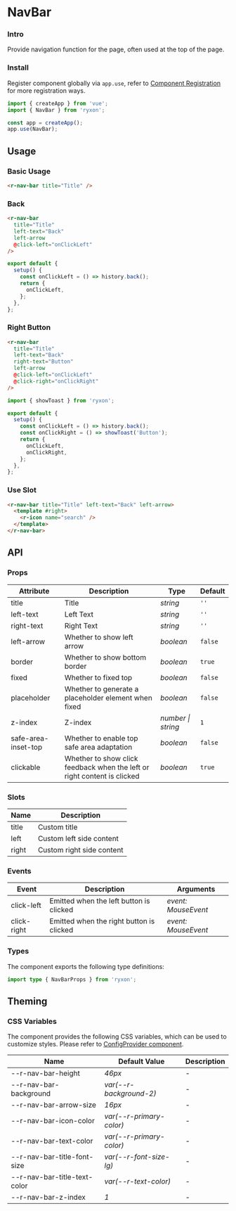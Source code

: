 # NavBar

### Intro

Provide navigation function for the page, often used at the top of the page.

### Install

Register component globally via `app.use`, refer to [Component Registration](#/en-US/advanced-usage#zu-jian-zhu-ce) for more registration ways.

```js
import { createApp } from 'vue';
import { NavBar } from 'ryxon';

const app = createApp();
app.use(NavBar);
```

## Usage

### Basic Usage

```html
<r-nav-bar title="Title" />
```

### Back

```html
<r-nav-bar
  title="Title"
  left-text="Back"
  left-arrow
  @click-left="onClickLeft"
/>
```

```js
export default {
  setup() {
    const onClickLeft = () => history.back();
    return {
      onClickLeft,
    };
  },
};
```

### Right Button

```html
<r-nav-bar
  title="Title"
  left-text="Back"
  right-text="Button"
  left-arrow
  @click-left="onClickLeft"
  @click-right="onClickRight"
/>
```

```js
import { showToast } from 'ryxon';

export default {
  setup() {
    const onClickLeft = () => history.back();
    const onClickRight = () => showToast('Button');
    return {
      onClickLeft,
      onClickRight,
    };
  },
};
```

### Use Slot

```html
<r-nav-bar title="Title" left-text="Back" left-arrow>
  <template #right>
    <r-icon name="search" />
  </template>
</r-nav-bar>
```

## API

### Props

| Attribute | Description | Type | Default |
| --- | --- | --- | --- |
| title | Title | _string_ | `''` |
| left-text | Left Text | _string_ | `''` |
| right-text | Right Text | _string_ | `''` |
| left-arrow | Whether to show left arrow | _boolean_ | `false` |
| border | Whether to show bottom border | _boolean_ | `true` |
| fixed | Whether to fixed top | _boolean_ | `false` |
| placeholder | Whether to generate a placeholder element when fixed | _boolean_ | `false` |
| z-index | Z-index | _number \| string_ | `1` |
| safe-area-inset-top | Whether to enable top safe area adaptation | _boolean_ | `false` |
| clickable | Whether to show click feedback when the left or right content is clicked | _boolean_ | `true` |

### Slots

| Name  | Description               |
| ----- | ------------------------- |
| title | Custom title              |
| left  | Custom left side content  |
| right | Custom right side content |

### Events

| Event       | Description                              | Arguments           |
| ----------- | ---------------------------------------- | ------------------- |
| click-left  | Emitted when the left button is clicked  | _event: MouseEvent_ |
| click-right | Emitted when the right button is clicked | _event: MouseEvent_ |

### Types

The component exports the following type definitions:

```ts
import type { NavBarProps } from 'ryxon';
```

## Theming

### CSS Variables

The component provides the following CSS variables, which can be used to customize styles. Please refer to [ConfigProvider component](#/en-US/config-provider).

| Name                           | Default Value              | Description |
| ------------------------------ | -------------------------- | ----------- |
| --r-nav-bar-height           | _46px_                     | -           |
| --r-nav-bar-background       | _var(--r-background-2)_  | -           |
| --r-nav-bar-arrow-size       | _16px_                     | -           |
| --r-nav-bar-icon-color       | _var(--r-primary-color)_ | -           |
| --r-nav-bar-text-color       | _var(--r-primary-color)_ | -           |
| --r-nav-bar-title-font-size  | _var(--r-font-size-lg)_  | -           |
| --r-nav-bar-title-text-color | _var(--r-text-color)_    | -           |
| --r-nav-bar-z-index          | _1_                        | -           |
